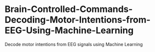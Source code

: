 # Brain-Controlled-Commands-Decoding-Motor-Intentions-from-EEG-Using-Machine-Learning
Decode motor intentions from EEG signals using Machine Learning
